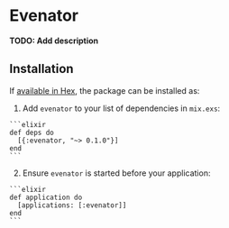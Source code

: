 # Evenator

**TODO: Add description**

## Installation

If [available in Hex](https://hex.pm/docs/publish), the package can be installed as:

  1. Add `evenator` to your list of dependencies in `mix.exs`:

    ```elixir
    def deps do
      [{:evenator, "~> 0.1.0"}]
    end
    ```

  2. Ensure `evenator` is started before your application:

    ```elixir
    def application do
      [applications: [:evenator]]
    end
    ```

